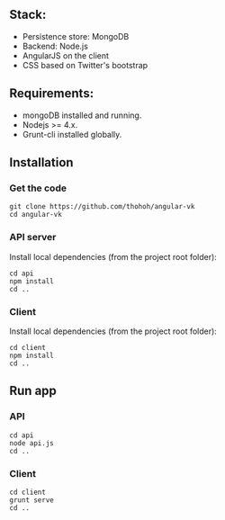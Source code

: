 ## Stack:

 * Persistence store: MongoDB
 * Backend: Node.js
 * AngularJS on the client
 * CSS based on Twitter's bootstrap

## Requirements:
* mongoDB installed and running.
* Nodejs >= 4.x.
* Grunt-cli installed globally.

## Installation

### Get the code 

```
git clone https://github.com/thohoh/angular-vk
cd angular-vk
```

### API server
Install local dependencies (from the project root folder):

```
cd api
npm install
cd ..
```

### Client
Install local dependencies (from the project root folder):

```
cd client
npm install
cd ..
```

## Run app

### API
```
cd api
node api.js
cd ..
```

### Client
```
cd client
grunt serve
cd ..
```